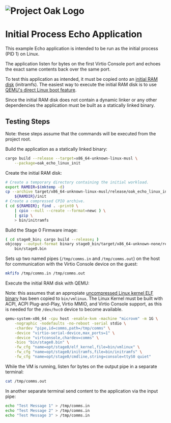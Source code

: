 <!-- Oak Logo Start -->
<!-- An HTML element is intentionally used since GitHub recommends this approach to handle different images in dark/light modes. Ref: https://docs.github.com/en/get-started/writing-on-github/getting-started-with-writing-and-formatting-on-github/basic-writing-and-formatting-syntax#specifying-the-theme-an-image-is-shown-to -->
<!-- markdownlint-disable-next-line MD033 -->
<h1><picture><source media="(prefers-color-scheme: dark)" srcset="docs/oak-logo/svgs/oak-logo-negative.svg?sanitize=true"><source media="(prefers-color-scheme: light)" srcset="docs/oak-logo/svgs/oak-logo.svg?sanitize=true"><img alt="Project Oak Logo" src="docs/oak-logo/svgs/oak-logo.svg?sanitize=true"></picture></h1>
<!-- Oak Logo End -->

# Initial Process Echo Application

This example Echo application is intended to be run as the initial process
(PID 1) on Linux.

The application listen for bytes on the first Virtio Console port and echoes the
exact same contents back over the same port.

To test this application as intended, it must be copied onto an
[initial RAM disk](https://en.wikipedia.org/wiki/Initial_ramdisk) (initramfs).
The easiest way to execute the initial RAM disk is to use
[QEMU's direct Linux boot feature](https://qemu-project.gitlab.io/qemu/system/linuxboot.html).

Since the initial RAM disk does not contain a dynamic linker or any other
dependencies the application must be built as a statically linked binary.

## Testing Steps

Note: these steps assume that the commands will be executed from the project
root.

Build the application as a statically linked binary:

```bash
cargo build --release --target=x86_64-unknown-linux-musl \
    --package=oak_echo_linux_init
```

Create the initial RAM disk:

```bash
# Create a temporary directory containing the initial workload.
export RAMDIR=$(mktemp -d)
cp --archive target/x86_64-unknown-linux-musl/release/oak_echo_linux_init \
    ${RAMDIR}/init
# Create a compressed CPIO archive.
( cd ${RAMDIR}; find . -print0 \
    | cpio --null --create --format=newc ) \
    | gzip \
    > bin/initramfs
```

Build the Stage 0 Firmware image:

```bash
( cd stage0_bin; cargo build --release; )
objcopy --output-format binary stage0_bin/target/x86_64-unknown-none/release/oak_stage0_bin \
    bin/stage0.bin
```

Sets up two named pipes (`/tmp/comms.in` and `/tmp/comms.out`) on the host for
communication with the Virtio Console device on the guest:

```bash
mkfifo /tmp/comms.in /tmp/comms.out
```

Execute the initial RAM disk with QEMU:

Note: this assumes that an appropiate
[uncompressed Linux kernel ELF binary](/docs/development.md#extracting-vmlinux-from-your-linux-installation)
has been copied to `bin/vmlinux`. The Linux Kernel must be built with ACPI, ACPI
Plug-and-Play, Virtio MMIO, and Virtio Console support, as this is needed for
the `/dev/hvc0` device to become available.

```bash
qemu-system-x86_64 -cpu host -enable-kvm -machine "microvm" -m 1G \
    -nographic -nodefaults -no-reboot -serial stdio \
    -chardev "pipe,id=comms,path=/tmp/comms" \
    -device "virtio-serial-device,max_ports=1" \
    -device "virtconsole,chardev=comms" \
    -bios "bin/stage0.bin" \
    -fw_cfg "name=opt/stage0/elf_kernel,file=bin/vmlinux" \
    -fw_cfg "name=opt/stage0/initramfs,file=bin/initramfs" \
    -fw_cfg "name=opt/stage0/cmdline,string=console=ttyS0 quiet"
```

While the VM is running, listen for bytes on the output pipe in a separate
terminal:

```bash
cat /tmp/comms.out
```

In another separate terminal send content to the application via the input pipe:

```bash
echo "Test Message 1" > /tmp/comms.in
echo "Test Message 2" > /tmp/comms.in
echo "Test Message 3" > /tmp/comms.in
```
